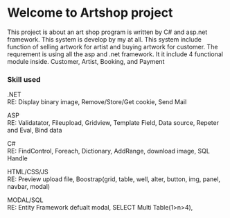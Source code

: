 # Welcome to Artshop project
This project is about an art shop program is written by C# and asp.net framework. This system is develop by my at all. This system include function of selling artwork for artist and buying artwork for customer. The requrement is using all the asp and .net framework. It it include 4 functional module inside. Customer, Artist, Booking, and Payment

### Skill used
.NET<br>
RE: Display binary image, Remove/Store/Get cookie, Send Mail

ASP<br>
RE: Validatator, Fileupload, Gridview, Template Field, Data source, Repeter and Eval, Bind data

C#<br>
RE: FindControl, Foreach, Dictionary, AddRange, download image, SQL Handle

HTML/CSS/JS<br>
RE: Preview upload file, Boostrap(grid, table, well, alter, button, img, panel, navbar, modal)

MODAL/SQL<br>
RE: Entity Framework defualt modal, SELECT Multi Table(1>n>4), 
